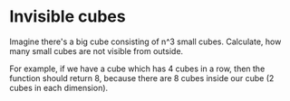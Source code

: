 # Invisible cubes

Imagine there's a big cube consisting of n^3 small cubes. Calculate, how many small cubes are not visible from outside.

For example, if we have a cube which has 4 cubes in a row, then the function should return 8, because there are 8 cubes inside our cube (2 cubes in each dimension).
